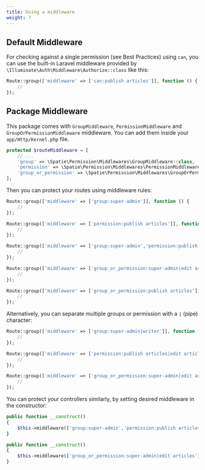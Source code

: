 ```yaml
---
title: Using a middleware
weight: 7
---
```


## Default Middleware

For checking against a single permission (see Best Practices) using `can`, you can use the built-in Laravel middleware provided by `\Illuminate\Auth\Middleware\Authorize::class` like this:

```php
Route::group(['middleware' => ['can:publish articles']], function () {
    //
});
```

## Package Middleware

This package comes with `GroupMiddleware`, `PermissionMiddleware` and `GroupOrPermissionMiddleware` middleware. You can add them inside your `app/Http/Kernel.php` file.

```php
protected $routeMiddleware = [
    // ...
    'group' => \Spatie\Permission\Middlewares\GroupMiddleware::class,
    'permission' => \Spatie\Permission\Middlewares\PermissionMiddleware::class,
    'group_or_permission' => \Spatie\Permission\Middlewares\GroupOrPermissionMiddleware::class,
];
```

Then you can protect your routes using middleware rules:

```php
Route::group(['middleware' => ['group:super-admin']], function () {
    //
});

Route::group(['middleware' => ['permission:publish articles']], function () {
    //
});

Route::group(['middleware' => ['group:super-admin','permission:publish articles']], function () {
    //
});

Route::group(['middleware' => ['group_or_permission:super-admin|edit articles']], function () {
    //
});

Route::group(['middleware' => ['group_or_permission:publish articles']], function () {
    //
});
```

Alternatively, you can separate multiple groups or permission with a `|` (pipe) character:

```php
Route::group(['middleware' => ['group:super-admin|writer']], function () {
    //
});

Route::group(['middleware' => ['permission:publish articles|edit articles']], function () {
    //
});

Route::group(['middleware' => ['group_or_permission:super-admin|edit articles']], function () {
    //
});
```

You can protect your controllers similarly, by setting desired middleware in the constructor:

```php
public function __construct()
{
    $this->middleware(['group:super-admin','permission:publish articles|edit articles']);
}
```

```php
public function __construct()
{
    $this->middleware(['group_or_permission:super-admin|edit articles']);
}
```

